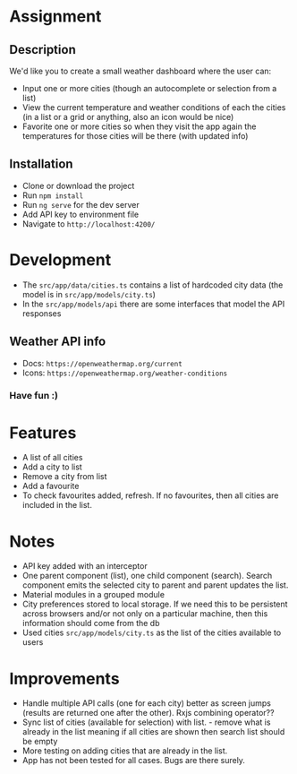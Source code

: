 # Assignment

## Description

We'd like you to create a small weather dashboard where the user can:
 - Input one or more cities (though an autocomplete or selection from a list)
 - View the current temperature and weather conditions of each the cities (in a list or a grid or anything, also an icon would be nice)
 - Favorite one or more cities so when they visit the app again the temperatures for those cities will be there (with updated info)

## Installation

 - Clone or download the project
 - Run `npm install`
 - Run `ng serve` for the dev server
 - Add API key to environment file
 - Navigate to `http://localhost:4200/`

# Development

 - The `src/app/data/cities.ts` contains a list of hardcoded city data (the model is in  `src/app/models/city.ts`) 
 - In the `src/app/models/api` there are some interfaces that model the API responses

## Weather API info

 - Docs: `https://openweathermap.org/current`
 - Icons: `https://openweathermap.org/weather-conditions`

### Have fun :)


# Features
- A list of all cities
- Add a city to list 
- Remove a city from list
- Add a favourite
- To check favourites added, refresh. If no favourites, then all cities are included in the list. 


# Notes

- API key added with an interceptor
- One parent component (list), one child component (search). Search component emits the selected city to parent and parent updates the list. 
- Material modules in a grouped module
- City preferences stored to local storage. If we need this to be persistent across browsers and/or not only on a particular machine, then this information should come from the db
- Used cities `src/app/models/city.ts` as the list of the cities available to users



# Improvements
- Handle multiple API calls (one for each city) better as screen jumps (results are returned one after the other). Rxjs combining operator??
- Sync list of cities (available for selection) with list. - remove what is already in the list meaning if all cities are shown then search list should be empty
- More testing on adding cities that are already in the list. 
- App has not been tested for all cases. Bugs are there surely. 


